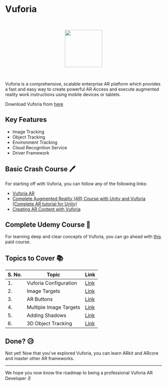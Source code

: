 # Vuforia

<br>
<p align="center"><img src="https://d2t1xqejof9utc.cloudfront.net/groups/pictures/999/original.png?1544731765" height="120"></p>
<br>

Vuforia is a comprehensive, scalable enterprise AR platform which provides a fast and easy way to create powerful AR Access and execute augmented reality work instructions using mobile devices or tablets.

Download Vuforia from [here](https://developer.vuforia.com/downloads/sdk)

## Key Features 

* Image Tracking
* Object Tracking
* Environment Tracking
* Cloud Recognition Service
* Driver Framework

## Basic Crash Course :pen:

For starting off with Vuforia, you can follow any of the following links:

* [Vuforia AR](https://drive.google.com/drive/folders/1z8mbCJIe2PCCUtpWTvQ_IrWJWcrDNOON)
* [Complete Augmented Reality (AR) Course with Unity and Vuforia (Complete AR tutorial for Unity)](https://www.youtube.com/playlist?list=PLb1h4A0yB97_TeFuf9TAEah3b-VyIYzF9)
* [Creating AR Content with Vuforia](https://www.youtube.com/playlist?list=PLX2vGYjWbI0Thl0pOCbKWrbbiw7RWiRG7)

## Complete Udemy Course :book:

For learning deep and clear concepts of Vuforia, you can go ahead with [this](https://www.udemy.com/course/develop-augmented-reality-book-ar-business-card-with-unity/) paid course. 

## Topics to Cover :books:

| S. No. | Topic                                         | Link                                                                                                                                                                                                                                                           |
| ----- | --------------------------------------------- | -------------------------------------------------------------------------------------------------------------------------------------------------------------------------------------------------------------------------------------------------------------- |
| 1. | Vuforia Configuration                         | [Link](https://www.youtube.com/watch?v=I5qGTyBY6kA&list=PLX2vGYjWbI0Thl0pOCbKWrbbiw7RWiRG7&index=2)                                                                                                                                                                                     |
| 2. | Image Targets                                 | [Link](https://www.youtube.com/watch?v=Wqbg9mB84V4&list=PLX2vGYjWbI0Thl0pOCbKWrbbiw7RWiRG7&index=3)                                                                                                                            |
| 3. | AR Buttons                                    | [Link](https://www.youtube.com/watch?v=S1VrS05IxyQ&list=PLX2vGYjWbI0Thl0pOCbKWrbbiw7RWiRG7&index=4)                                                                                                                                   |
| 4. | Multiple Image Targets                        | [Link](https://youtu.be/43SFrQl8YJk)                                                                                                                                                                                           |
| 5. | Adding Shadows                                | [Link](https://youtu.be/N1xBC73d-Yc)                                                                                                                                                                                                            |
| 6. | 3D Object Tracking                            | [Link](https://youtu.be/vhItLTjO124)                                                                                                                                                                                           |

## Done? :disappointed_relieved:
Not yet! Now that you've explored Vuforia, you can learn ARkit and ARcore and master other AR frameworks.

<hr>

We hope you now know the roadmap to being a professional Vuforia AR Developer :v:
